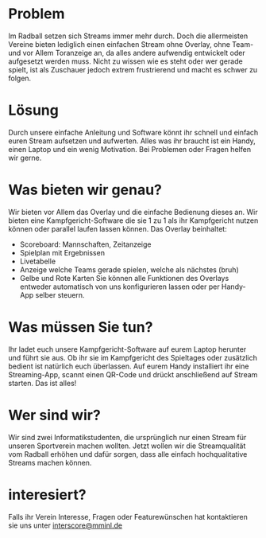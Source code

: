 # Problem
Im Radball setzen sich Streams immer mehr durch. Doch die allermeisten Vereine bieten lediglich einen einfachen Stream ohne Overlay, ohne Team- und vor Allem Toranzeige an, da alles andere aufwendig entwickelt oder aufgesetzt werden muss. Nicht zu wissen wie es steht oder wer gerade spielt, ist als Zuschauer jedoch extrem frustrierend und macht es schwer zu folgen.
# Lösung
Durch unsere einfache Anleitung und Software könnt ihr schnell und einfach euren Stream aufsetzen und aufwerten. Alles was ihr braucht ist ein Handy, einen Laptop und ein wenig Motivation. Bei Problemen oder Fragen helfen wir gerne.
# Was bieten wir genau?
Wir bieten vor Allem das Overlay und die einfache Bedienung dieses an. Wir bieten eine Kampfgericht-Software die sie 1 zu 1 als ihr Kampfgericht nutzen können oder parallel laufen lassen können.
Das Overlay beinhaltet:
- Scoreboard: Mannschaften, Zeitanzeige
- Spielplan mit Ergebnissen
- Livetabelle
- Anzeige welche Teams gerade spielen, welche als nächstes (bruh)
- Gelbe und Rote Karten
Sie können alle Funktionen des Overlays entweder automatisch von uns konfigurieren lassen oder per Handy-App selber steuern.
# Was müssen Sie tun?
Ihr ladet euch unsere Kampfgericht-Software auf eurem Laptop herunter und führt sie aus. Ob ihr sie im Kampfgericht des Spieltages oder zusätzlich bedient ist natürlich euch überlassen.
Auf eurem Handy installiert ihr eine Streaming-App, scannt einen QR-Code und drückt anschließend auf Stream starten. Das ist alles!
# Wer sind wir?
Wir sind zwei Informatikstudenten, die ursprünglich nur einen Stream für unseren Sportverein machen wollten. Jetzt wollen wir die Streamqualität vom Radball erhöhen und dafür sorgen, dass alle einfach hochqualitative Streams machen können.
# interesiert?
Falls ihr Verein Interesse, Fragen oder Featurewünschen hat kontaktieren sie uns unter <interscore@mminl.de>
